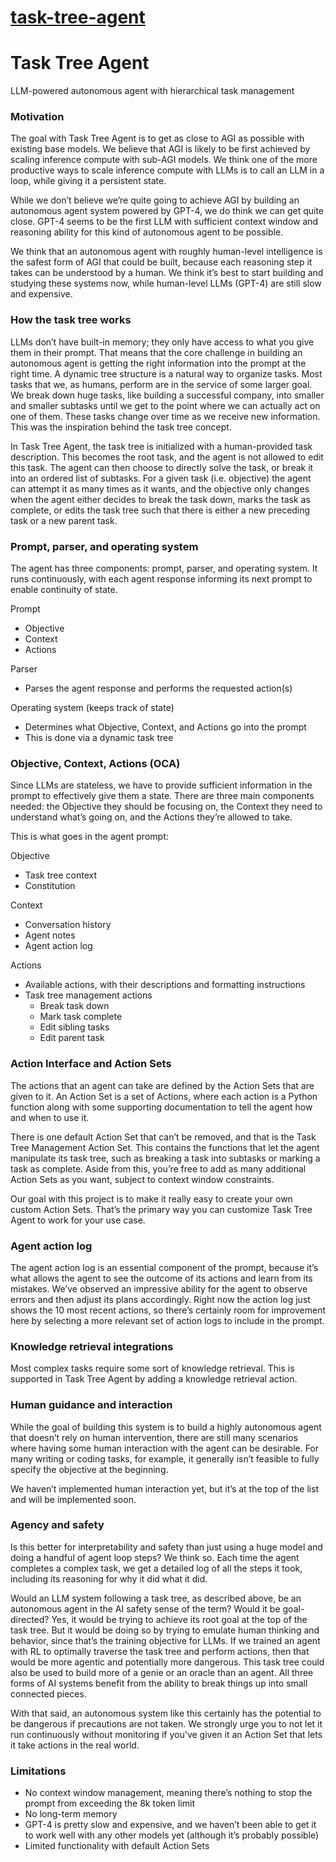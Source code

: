 # [task-tree-agent](https://github.com/SuperpoweredAI/task-tree-agent)

# Task Tree Agent
LLM-powered autonomous agent with hierarchical task management

### Motivation
The goal with Task Tree Agent is to get as close to AGI as possible with existing base models. We believe that AGI is likely to be first achieved by scaling inference compute with sub-AGI models. We think one of the more productive ways to scale inference compute with LLMs is to call an LLM in a loop, while giving it a persistent state.

While we don’t believe we’re quite going to achieve AGI by building an autonomous agent system powered by GPT-4, we do think we can get quite close. GPT-4 seems to be the first LLM with sufficient context window and reasoning ability for this kind of autonomous agent to be possible.

We think that an autonomous agent with roughly human-level intelligence is the safest form of AGI that could be built, because each reasoning step it takes can be understood by a human. We think it’s best to start building and studying these systems now, while human-level LLMs (GPT-4) are still slow and expensive.

### How the task tree works
LLMs don’t have built-in memory; they only have access to what you give them in their prompt. That means that the core challenge in building an autonomous agent is getting the right information into the prompt at the right time. A dynamic tree structure is a natural way to organize tasks. Most tasks that we, as humans, perform are in the service of some larger goal. We break down huge tasks, like building a successful company, into smaller and smaller subtasks until we get to the point where we can actually act on one of them. These tasks change over time as we receive new information. This was the inspiration behind the task tree concept.

In Task Tree Agent, the task tree is initialized with a human-provided task description. This becomes the root task, and the agent is not allowed to edit this task. The agent can then choose to directly solve the task, or break it into an ordered list of subtasks. For a given task (i.e. objective) the agent can attempt it as many times as it wants, and the objective only changes when the agent either decides to break the task down, marks the task as complete, or edits the task tree such that there is either a new preceding task or a new parent task.

### Prompt, parser, and operating system
The agent has three components: prompt, parser, and operating system. It runs continuously, with each agent response informing its next prompt to enable continuity of state.

Prompt
- Objective
- Context
- Actions

Parser
- Parses the agent response and performs the requested action(s)

Operating system (keeps track of state)
- Determines what Objective, Context, and Actions go into the prompt
- This is done via a dynamic task tree

### Objective, Context, Actions (OCA)
Since LLMs are stateless, we have to provide sufficient information in the prompt to effectively give them a state. There are three main components needed: the Objective they should be focusing on, the Context they need to understand what’s going on, and the Actions they’re allowed to take.

This is what goes in the agent prompt:

Objective
- Task tree context
- Constitution

Context
- Conversation history
- Agent notes
- Agent action log

Actions
- Available actions, with their descriptions and formatting instructions
- Task tree management actions
  - Break task down
  - Mark task complete
  - Edit sibling tasks
  - Edit parent task

### Action Interface and Action Sets
The actions that an agent can take are defined by the Action Sets that are given to it. An Action Set is a set of Actions, where each action is a Python function along with some supporting documentation to tell the agent how and when to use it.

There is one default Action Set that can’t be removed, and that is the Task Tree Management Action Set. This contains the functions that let the agent manipulate its task tree, such as breaking a task into subtasks or marking a task as complete. Aside from this, you’re free to add as many additional Action Sets as you want, subject to context window constraints.

Our goal with this project is to make it really easy to create your own custom Action Sets. That’s the primary way you can customize Task Tree Agent to work for your use case.

### Agent action log
The agent action log is an essential component of the prompt, because it’s what allows the agent to see the outcome of its actions and learn from its mistakes. We’ve observed an impressive ability for the agent to observe errors and then adjust its plans accordingly. Right now the action log just shows the 10 most recent actions, so there’s certainly room for improvement here by selecting a more relevant set of action logs to include in the prompt.

### Knowledge retrieval integrations
Most complex tasks require some sort of knowledge retrieval. This is supported in Task Tree Agent by adding a knowledge retrieval action.

### Human guidance and interaction
While the goal of building this system is to build a highly autonomous agent that doesn’t rely on human intervention, there are still many scenarios where having some human interaction with the agent can be desirable. For many writing or coding tasks, for example, it generally isn’t feasible to fully specify the objective at the beginning.

We haven’t implemented human interaction yet, but it’s at the top of the list and will be implemented soon.

### Agency and safety
Is this better for interpretability and safety than just using a huge model and doing a handful of agent loop steps? We think so. Each time the agent completes a complex task, we get a detailed log of all the steps it took, including its reasoning for why it did what it did.

Would an LLM system following a task tree, as described above, be an autonomous agent in the AI safety sense of the term? Would it be goal-directed? Yes, it would be trying to achieve its root goal at the top of the task tree. But it would be doing so by trying to emulate human thinking and behavior, since that’s the training objective for LLMs. If we trained an agent with RL to optimally traverse the task tree and perform actions, then that would be more agentic and potentially more dangerous. This task tree could also be used to build more of a genie or an oracle than an agent. All three forms of AI systems benefit from the ability to break things up into small connected pieces.

With that said, an autonomous system like this certainly has the potential to be dangerous if precautions are not taken. We strongly urge you to not let it run continuously without monitoring if you've given it an Action Set that lets it take actions in the real world.

### Limitations
- No context window management, meaning there’s nothing to stop the prompt from exceeding the 8k token limit
- No long-term memory
- GPT-4 is pretty slow and expensive, and we haven’t been able to get it to work well with any other models yet (although it’s probably possible)
- Limited functionality with default Action Sets
